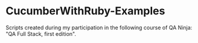 # CucumberWithRuby-Examples
Scripts created during my participation in the following course of QA Ninja: "QA Full Stack, first edition".
